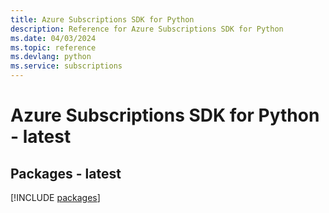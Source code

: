 ```yaml
---
title: Azure Subscriptions SDK for Python
description: Reference for Azure Subscriptions SDK for Python
ms.date: 04/03/2024
ms.topic: reference
ms.devlang: python
ms.service: subscriptions
---
```

# Azure Subscriptions SDK for Python - latest
## Packages - latest
[!INCLUDE [packages](subscriptions-index.md)]